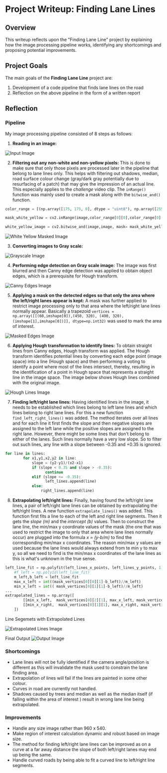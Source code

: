 
# Project Writeup: Finding Lane Lines
 
## Overview   
   
This writeup reflects upon the "Finding Lane Line" project by explaining how the image processing pipeline works, identifying any shortcomings and proposing potential improvements. 


## Project Goals
The main goals of the **Finding Lane Line** project are:

1. Development of a code pipeline that finds lane lines on the road 
2. Reflection on the above pipeline in the form of a written report

## Reflection

### Pipeline

My image processing pipeline consisted of 8 steps as follows:

1. **Reading in an image:**

![Input Image](writeup_images/input.jpg)

2. **Filtering out any non-white and non-yellow pixels:** This is done to make sure that only those pixels are processed later in the pipeline that belong to lane lines only. This helps with filtering out shadows, median, road surface colour change (gray/dark gray potentially due to resurfacing of a patch) that may give the impression of an actual line. This especially applies to the *challenge* video clip. The ```inRange()``` function was mainly used to create a mask along with the ```bitwise_and()``` function.

```python
color_range = [(np.array([175, 175, 0], dtype = "uint8"), np.array([255, 255, 255], dtype = "uint8"))]

mask_white_yellow = cv2.inRange(image,color_range[0][0],color_range[0][1])

white_yellow_image = cv2.bitwise_and(image,image, mask= mask_white_yellow)
```

![White Yellow Masked Image](writeup_images/white_yellow_image.jpg)

3. **Converting images to Gray scale:**

![Grayscale Image](writeup_images/gray_image.jpg)

4. **Performing edge detection on Gray scale image:** The image was first blurred and then Canny edge detection was applied to obtain object edges, which is a prerequisite for Hough transform.

![Canny Edges Image](writeup_images/canny_edges.jpg)

5. **Applying a mask on the detected edges so that only the area where the left/right lanes appear is kept:** A mask was further applied to restrict image processing only to that area where the left/right lane lines normally appear. Basically a trapezoid ```vertices = np.array([[(60,imshape[0]),(450, 320), (490, 320), (imshape[1],imshape[0])]], dtype=np.int32)``` was used to mark the area of interest.

![Masked Edges Image](writeup_images/masked_edges.jpg)

6. **Applying Hough transformation to identify lines:** To obtain straight lines from Canny edges, Hough transform was applied. The Hough transform identifies potential lines by converting each edge point (image space) into a line (Hough space) and then performing a voting to identify a point where most of the lines intersect, thereby, resulting in the identification of a point in Hough space that represents a straight line in the image space. The image below shows Hough lines combined with the original image.

![Hough Lines Image](writeup_images/combined_image.jpg)

7. **Finding left/right lane lines:** Having identified lines in the image, it needs to be established which lines belong to left lane lines and which lines belong to right lane lines. For this a new function ```find_left_right_lines()``` was added. The method iterates over all lines and for each line it first finds the slope and then negative slopes are assigned to the left lane while the positive slopes are assigned to the right lane. However, there might be some lines that don't belong to either of the lanes. Such lines normally have a very low slope. So to filter out such lines, any line with a slope between -0.35 and +0.35 is ignored.

```python
for line in lines:
        for x1,y1,x2,y2 in line:
            slope = (y2-y1)/(x2-x1)
            if (slope < 0.35 and slope > -0.35):
                  continue
            elif (slope <= -0.35):
                  left_lines.append(line)
            else:
                right_lines.append(line)
```


8. **Extrapolating left/right lines:** Finally, having found the left/right lane lines, a pair of left/right lane lines can be obtained by extrapolating the left/right lines. A new function ```extrapolate_lines()``` was added. This function first fits a line to each of the left and right line segments. Then it gets the *slope (m)* and the *intercept (b)* values. Then to construct the lane line, the min/max y coordinate values of the mask (the one that was used to restrict the image to only that area where lane lines normally occur) are plugged into the formula *x =  (y-b/m)* to find the corresponding min/max x coordinates. The reason min/max y values are used because the lane lines would always extend from te min y to max y, so all we need to find is the min/max x coordinates of the lane lines as this is what's unknown in the true sense.

```python
left_line_fit = np.polyfit(left_lines_x_points, left_lines_y_points, 1)
    #f_left = np.poly1d(left_line_fit)
    m_left,b_left = left_line_fit
    max_x_left = int((mask_vertices[0][0][1]-b_left)//m_left)
    min_x_left = int(( mask_vertices[0][1][1]-b_left)//m_left)
...
extrapolated_lines = np.array([
        [[min_x_left,  mask_vertices[0][2][1], max_x_left, mask_vertices[0][0][1]]],
        [[min_x_right,  mask_vertices[0][1][1], max_x_right, mask_vertices[0][0][1]]]
    ])
```

Line Segemets with Extrapolated Lines

![Extrapolated Lines Image](writeup_images/extrapolated_lines.jpg)

Final Output
![Output Image](writeup_images/final_output.jpg)

### Shortcomings

* Lane lines will not be fully identified if the camera angle/position is different as this will invalidate the mask used to constrain the lane finding area.
* Extrapolation of lines will fail if the lines are painted in some other colour.
* Curves in road are currently not handled.
* Shadows caused by trees and median as well as the median itself (if falling within the area of interest ) result in wrong lane line being extrapolated.

### Improvements

* Handle any size image rather than 960 x 540.
* Make region of interest calculation dynamic and robust based on image size.
* The method for finding left/right lane lines can be improved as on a curve at a far away distance the slope of both left/right lanes may end up being the same.
* Handle curved roads by being able to fit a curved line to left/right line segments.